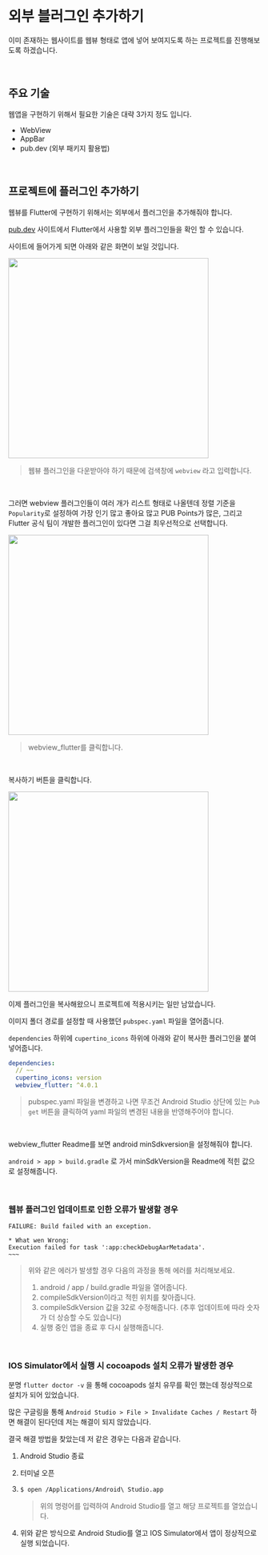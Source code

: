 # 외부 블러그인 추가하기

이미 존재하는 웹사이트를 웹뷰 형태로 앱에 넣어 보여지도록 하는 프로젝트를 진행해보도록 하겠습니다.

<br />

## 주요 기술

웹앱을 구현하기 위해서 필요한 기술은 대략 3가지 정도 입니다.

- WebView
- AppBar
- pub.dev (외부 패키지 활용법)

<br />

## 프로젝트에 플러그인 추가하기

웹뷰를 Flutter에 구현하기 위해서는 외부에서 플러그인을 추가해줘야 합니다.

[pub.dev](https://pub.dev/) 사이트에서 Flutter에서 사용할 외부 플러그인들을 확인 할 수 있습니다.

사이트에 들어가게 되면 아래와 같은 화면이 보일 것입니다.

<img src="https://user-images.githubusercontent.com/68320595/212838537-2beb3cf7-8639-4ae8-8ac6-de386450cddd.png" height="400" />

> 웹뷰 플러그인을 다운받아야 하기 때문에 검색창에 `webview` 라고 입력합니다.

<br />

그러면 webview 플러그인들이 여러 개가 리스트 형태로 나올텐데 정렬 기준을 `Popularity`로 설정하여 가장 인기 많고 좋아요 많고 PUB Points가 많은, 그리고 Flutter 공식 팀이 개발한 플러그인이 있다면 그걸 최우선적으로 선택합니다.

<img src="https://user-images.githubusercontent.com/68320595/212839838-aa4df36b-268e-4ab5-a612-f7c5a5eaef24.png" height="400" />



> webview_flutter를 클릭합니다.

<br />

복사하기 버튼을 클릭합니다.

<img src="https://user-images.githubusercontent.com/68320595/212839848-71474208-b062-492b-b1b4-15c78eecc983.png" height="400" />

<br />

이제 플러그인을 복사해왔으니 프로젝트에 적용시키는 일만 남았습니다.

이미지 폴더 경로를 설정할 때 사용했던 `pubspec.yaml` 파일을 열어줍니다.

`dependencies` 하위에 `cupertino_icons` 하위에 아래와 같이 복사한 플러그인을 붙여 넣어줍니다.

``` yaml
dependencies:
  // ~~
  cupertino_icons: version
  webview_flutter: ^4.0.1
```

> pubspec.yaml 파일을 변경하고 나면 무조건 Android Studio 상단에 있는 `Pub get` 버튼을 클릭하여 yaml 파일의 변경된 내용을 반영해주어야 합니다.

<br />

webview_flutter Readme를 보면 android minSdkversion을 설정해줘야 합니다.

`android > app > build.gradle` 로 가서 minSdkVersion을 Readme에 적힌 값으로 설정해줍니다.

<br />

### 웹뷰 플러그인 업데이트로 인한 오류가 발생할 경우

``` 
FAILURE: Build failed with an exception.

* What wen Wrong:
Execution failed for task ':app:checkDebugAarMetadata'.
~~~
```

> 위와 같은 에러가 발생할 경우 다음의 과정을 통해 에러를 처리해보세요.
>
> 1. android / app / build.gradle 파일을 열어줍니다.
> 2. compileSdkVersion이라고 적힌 위치를 찾아줍니다.
> 3. compileSdkVersion 값을 32로 수정해줍니다. (추후 업데이트에 따라 숫자가 더 상승할 수도 있습니다)
> 4. 실행 중인 앱을 종료 후 다시 실행해줍니다.

<br />

### IOS Simulator에서 실행 시 cocoapods 설치 오류가 발생한 경우

분명 `flutter doctor -v` 을 통해 cocoapods 설치 유무를 확인 했는데 정상적으로 설치가 되어 있었습니다.

많은 구글링을 통해 `Android Studio > File > Invalidate Caches / Restart` 하면 해결이 된다던데 저는 해결이 되지 않았습니다.

결국 해결 방법을 찾았는데 저 같은 경우는 다음과 같습니다.

1. Android Studio 종료

2. 터미널 오픈

3. ``` bash
   $ open /Applications/Android\ Studio.app
   ```

   > 위의 명령어를 입력하여 Android Studio를 열고 해당 프로젝트를 열었습니다.

4. 위와 같은 방식으로 Android Studio를 열고 IOS Simulator에서 앱이 정상적으로 실행 되었습니다.

